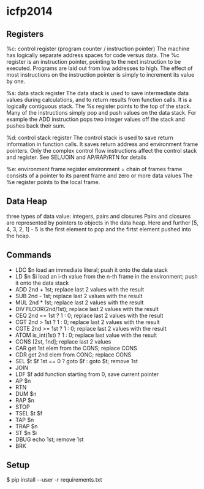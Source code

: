 icfp2014
========

Registers
-----
%c: control register (program counter / instruction pointer)
	The machine has logically separate address spaces for code versus data. The %c register is an instruction pointer, pointing to the next instruction to be executed. Programs are laid out from low addresses to high. The effect of most instructions on the instruction pointer is simply to increment its value by one.

%s: data stack register
	The data stack is used to save intermediate data values during calculations, and to return results from function calls.
	It is a logically contiguous stack. The %s register points to the top of the stack.
	Many of the instructions simply pop and push values on the data stack. For example the ADD instruction pops two integer values off the stack and pushes back their sum.
	
%d: control stack register
	The control stack is used to save return information in function calls. It saves return address and environment frame pointers.
	Only the complex control flow instructions affect the control stack and register. See SEL/JOIN and AP/RAP/RTN for details

%e: environment frame register
	environment = chain of frames
	frame consists of a pointer to its parent frame and zero or more data values
	The %e register points to the local frame.

	
Data Heap
-----
three types of data value: integers, pairs and closures
Pairs and closures are represented by pointers to objects in the data heap.
Here and further [5, 4, 3, 2, 1] - 5 is the first element to pop and the firtst element pushed into the heap.

	
Commands
-----
- LDC $n		load an immediate literal; push it onto the data stack
- LD $n $i	load an i-th value from the n-th frame in the environment; push it onto the data stack
- ADD 		2nd + 1st; replace last 2 values with the result
- SUB		2nd - 1st; replace last 2 values with the result
- MUL		2nd * 1st; replace last 2 values with the result
- DIV		FLOOR(2nd/1st); replace last 2 values with the result
- CEQ		2nd == 1st ? 1 : 0; replace last 2 values with the result
- CGT		2nd > 1st ? 1 : 0; replace last 2 values with the result
- CGTE		2nd >= 1st ? 1 : 0; replace last 2 values with the result
- ATOM		is_int(1st) ? 1 : 0; replace last value with the result
- CONS		[2st, 1nd]; replace last 2 values
- CAR		get 1st elem from the CONS; replace CONS
- CDR		get 2nd elem from CONC; replace CONS
- SEL $t $f	1st == 0 ? goto $f : goto $t; remove 1st
- JOIN 
- LDF $f		add function starting from 0, save current pointer
- AP $n
- RTN
- DUM $n
- RAP $n
- STOP
- TSEL $t $f
- TAP $n
- TRAP $n
- ST $n $i
- DBUG		echo 1st; remove 1st
- BRK		

Setup
-----

 $ pip install --user -r requirements.txt
